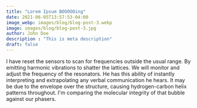 ```yaml
---
title: "Lorem Ipsum BOOOOOing"
date: 2021-06-05T13:57:53-04:00
image_webp: images/blog/blog-post-3.webp
image: images/blog/blog-post-3.jpg
author: John Doe
description : "This is meta description"
draft: false
---
```


I have reset the sensors to scan for frequencies outside the usual range. By emitting harmonic vibrations to shatter 
the lattices. We will monitor and adjust the frequency of the resonators. He has this ability of instantly interpreting 
and extrapolating any verbal communication he hears. It may be due to the envelope over the structure, causing 
hydrogen-carbon helix patterns throughout. I'm comparing the molecular integrity of that bubble against our phasers.